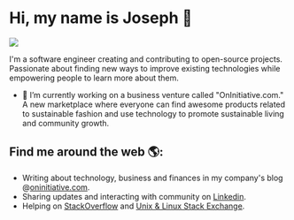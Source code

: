 # Hi, my name is Joseph 👋

![](https://visitor-badge.glitch.me/badge?page_id=jlugogarcia.jlugogarcia)

I'm a software engineer creating and contributing to open-source projects. Passionate about finding new ways to improve existing technologies while empowering people to learn more about them.

- 🔭 I’m currently working on a business venture called "OnInitiative.com." A new marketplace where everyone can find awesome products related to sustainable fashion and use technology to promote sustainable living and community growth.

## Find me around the web 🌎:

- Writing about technology, business and finances in my company's blog @[oninitiative.com](https://www.oninitiative.com/learn/).
- Sharing updates and interacting with community on [Linkedin](https://www.linkedin.com/in/jalugo/).
- Helping on [StackOverflow](https://stackoverflow.com/users/6918459/jos%c3%a9-lugo?tab=profile) and  [Unix & Linux Stack Exchange](https://unix.stackexchange.com/users/462671/jos%c3%a9-lugo?tab=profile).
